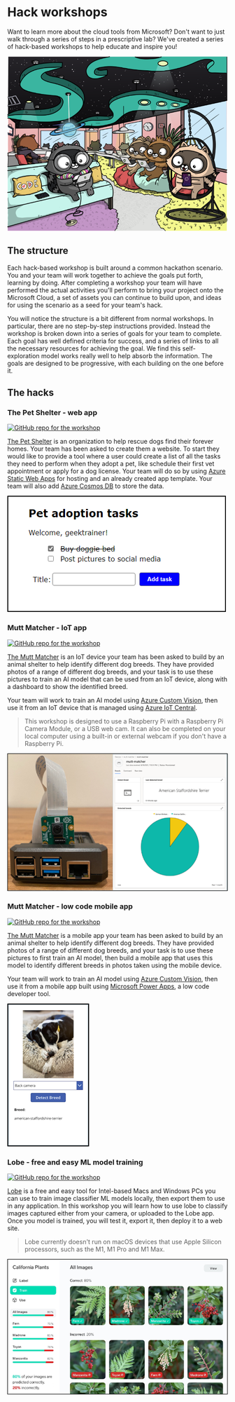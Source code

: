 # Hack workshops

Want to learn more about the cloud tools from Microsoft? Don't want to just walk through a series of steps in a prescriptive lab? We've created a series of hack-based workshops to help educate and inspire you!

![Cartoon racoons hacking together](./images/BIT_COWORKING.png)

## The structure

Each hack-based workshop is built around a common hackathon scenario. You and your team will work together to achieve the goals put forth, learning by doing. After completing a workshop your team will have performed the actual activities you'll perform to bring your project onto the Microsoft Cloud, a set of assets you can continue to build upon, and ideas for using the scenario as a seed for your team's hack.

You will notice the structure is a bit different from normal workshops. In particular, there are no step-by-step instructions provided. Instead the workshop is broken down into a series of goals for your team to complete. Each goal has well defined criteria for success, and a series of links to all the necessary resources for achieving the goal. We find this self-exploration model works really well to help absorb the information. The goals are designed to be progressive, with each building on the one before it.

## The hacks

### The Pet Shelter - web app

[![GitHub repo for the workshop](https://img.shields.io/badge/Pet_shelter_workshop-0078D4?style=for-the-badge&logo=github)](https://microsoft.github.io/hack-workshop-web)

[The Pet Shelter](https://microsoft.github.io/hack-workshop-web) is an organization to help rescue dogs find their forever homes. Your team has been asked to create them a website. To start they would like to provide a tool where a user could create a list of all the tasks they need to perform when they adopt a pet, like schedule their first vet appointment or apply for a dog license. Your team will do so by using [Azure Static Web Apps](https://docs.microsoft.com/azure/static-web-apps/overview?WT.mc_id=academic-0000-cxa) for hosting and an already created app template. Your team will also add [Azure Cosmos DB](https://docs.microsoft.com/azure/cosmos-db/introduction?WT.mc_id=academic-0000-cxa) to store the data.

![A screenshot of the web app showing 2 tasks](./images/pet-shelter.png)

### Mutt Matcher - IoT app

[![GitHub repo for the workshop](https://img.shields.io/badge/The_Mutt_Matcher_IoT_workshop-0078D4?style=for-the-badge&logo=github)](https://microsoft.github.io/hack-workshop-iot)

[The Mutt Matcher](https://microsoft.github.io/hack-workshop-iot) is an IoT device your team has been asked to build by an animal shelter to help identify different dog breeds. They have provided photos of a range of different dog breeds, and your task is to use these pictures to train an AI model that can be used from an IoT device, along with a dashboard to show the identified breed.

Your team will work to train an AI model using [Azure Custom Vision](https://customvision.ai), then use it from an IoT device that is managed using [Azure IoT Central](https://docs.microsoft.com/azure/iot-central?WT.mc_id=academic-0000-cxa).

> This workshop is designed to use a Raspberry Pi with a Raspberry Pi Camera Module, or a USB web cam. It can also be completed on your local computer using a built-in or external webcam if you don't have a Raspberry Pi.

![A picture of the IoT device consisting of a raspberry Pi and camera, and an IoT central dashboard showing a detected american staffordshire terrier](./images/hack-iot.png)

### Mutt Matcher - low code mobile app

[![GitHub repo for the workshop](https://img.shields.io/badge/The_Mutt_Matcher_Low_Code_Mobile_App_workshop-0078D4?style=for-the-badge&logo=github)](https://microsoft.github.io/hack-workshop-power-apps)

[The Mutt Matcher](https://microsoft.github.io/hack-workshop-power-apps) is a mobile app your team has been asked to build by an animal shelter to help identify different dog breeds. They have provided photos of a range of different dog breeds, and your task is to use these pictures to first train an AI model, then build a mobile app that uses this model to identify different breeds in photos taken using the mobile device.

Your team will work to train an AI model using [Azure Custom Vision](https://customvision.ai), then use it from a mobile app built using [Microsoft Power Apps](https://powerapps.microsoft.com?WT.mc_id=academic-0000-cxa), a low code developer tool.

![A phone app detecting an American staffordshire terrier](./images/mutt-match-app-phone.png)

### Lobe - free and easy ML model training

[![GitHub repo for the workshop](https://img.shields.io/badge/Lobe_workshop-0078D4?style=for-the-badge&logo=github)](https://microsoft.github.io/hack-workshop-lobe)

[Lobe](https://microsoft.github.io/hack-workshop-lobe) is a free and easy tool for Intel-based Macs and Windows PCs you can use to train image classifier ML models locally, then export them to use in any application. In this workshop you will learn how to use lobe to classify images captured either from your camera, or uploaded to the Lobe app. Once you model is trained, you will test it, export it, then deploy it to a web site.

> Lobe currently doesn't run on macOS devices that use Apple Silicon processors, such as the M1, M1 Pro and M1 Max.

![A screenshot of Lobe](./images/lobe.png)
